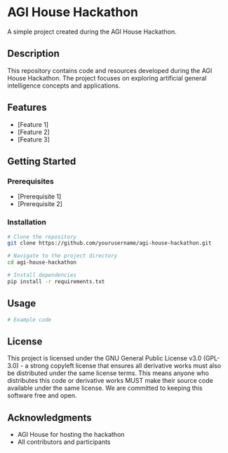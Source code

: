 # AGI House Hackathon

A simple project created during the AGI House Hackathon.

## Description

This repository contains code and resources developed during the AGI House Hackathon. The project focuses on exploring artificial general intelligence concepts and applications.

## Features

- [Feature 1]
- [Feature 2]
- [Feature 3]

## Getting Started

### Prerequisites

- [Prerequisite 1]
- [Prerequisite 2]

### Installation

```bash
# Clone the repository
git clone https://github.com/yourusername/agi-house-hackathon.git

# Navigate to the project directory
cd agi-house-hackathon

# Install dependencies
pip install -r requirements.txt
```

## Usage

```python
# Example code
```

## License

This project is licensed under the GNU General Public License v3.0 (GPL-3.0) - a strong copyleft license that ensures all derivative works must also be distributed under the same license terms. This means anyone who distributes this code or derivative works MUST make their source code available under the same license. We are committed to keeping this software free and open.

## Acknowledgments

- AGI House for hosting the hackathon
- All contributors and participants
